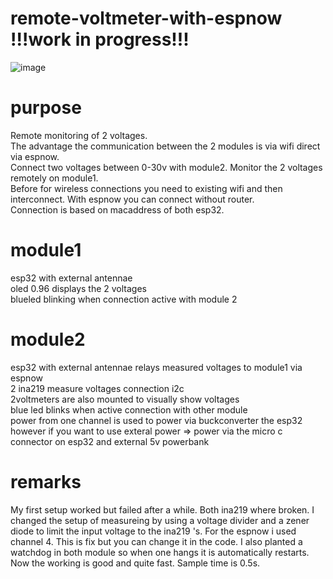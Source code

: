 # remote-voltmeter-with-espnow !!!work in progress!!!
![image](https://github.com/user-attachments/assets/52304627-868e-4aef-a64e-d8dc5ba9e61f)
# purpose
Remote monitoring of 2 voltages.<br />
The advantage the communication between the 2 modules is via wifi direct via espnow.<br />
Connect two voltages between 0-30v with module2. Monitor the 2 voltages remotely on module1.<br />
Before for wireless connections you need to existing wifi and then interconnect. With espnow you can connect without router.<br />
Connection is based on macaddress of both esp32.<br />

# module1
esp32 with external antennae<br />
oled 0.96 displays the 2 voltages<br />
blueled blinking when connection active with module 2<br />
# module2 
esp32 with external antennae relays measured voltages to module1 via espnow<br />
2 ina219 measure voltages connection i2c<br />
2voltmeters are also mounted to visually show voltages<br />
blue led blinks when active connection with other module<br />
power from one channel is used to power via buckconverter the esp32<br />
however if you want to use exteral power => power via the micro c connector on esp32 and external 5v powerbank<br />
# remarks
My first setup worked but failed after a while. Both ina219 where broken. 
I changed the setup of measureing by using a voltage divider and a zener diode to limit the input voltage to the ina219 's.
For the espnow i used channel 4. This is fix but you can change it in the code.
I also planted a watchdog in both module so when one hangs it is automatically restarts.
Now the working is good and quite fast. Sample time is 0.5s.





